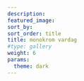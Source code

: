 ```yaml
---
description:
featured_image:
sort_by:
sort_order: title
title: monokrom vardag
#type: gallery
weight: 6
params:
  theme: dark
---
```

